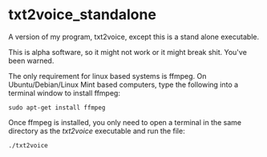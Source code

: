 # txt2voice_standalone
A version of my program, txt2voice, except this is a stand alone executable. 

This is alpha software, so it might not work or it might break shit. You've been warned.

The only requirement for linux based systems is ffmpeg. On Ubuntu/Debian/Linux Mint based computers, type the following into a terminal window to install ffmpeg:

<code>sudo apt-get install ffmpeg</code>

Once ffmpeg is installed, you only need to open a terminal in the same directory as the <i>txt2voice</i> executable and run the file:
  
<code>./txt2voice</code>

